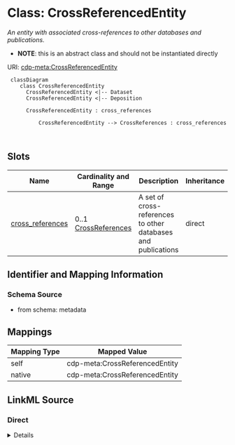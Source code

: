 # Class: CrossReferencedEntity


_An entity with associated cross-references to other databases and publications._




* __NOTE__: this is an abstract class and should not be instantiated directly


URI: [cdp-meta:CrossReferencedEntity](metadataCrossReferencedEntity)




```mermaid
 classDiagram
    class CrossReferencedEntity
      CrossReferencedEntity <|-- Dataset
      CrossReferencedEntity <|-- Deposition
      
      CrossReferencedEntity : cross_references
        
          CrossReferencedEntity --> CrossReferences : cross_references
        
      
```




<!-- no inheritance hierarchy -->


## Slots

| Name | Cardinality and Range | Description | Inheritance |
| ---  | --- | --- | --- |
| [cross_references](cross_references.md) | 0..1 <br/> [CrossReferences](CrossReferences.md) | A set of cross-references to other databases and publications | direct |









## Identifier and Mapping Information







### Schema Source


* from schema: metadata





## Mappings

| Mapping Type | Mapped Value |
| ---  | ---  |
| self | cdp-meta:CrossReferencedEntity |
| native | cdp-meta:CrossReferencedEntity |





## LinkML Source

<!-- TODO: investigate https://stackoverflow.com/questions/37606292/how-to-create-tabbed-code-blocks-in-mkdocs-or-sphinx -->

### Direct

<details>
```yaml
name: CrossReferencedEntity
description: An entity with associated cross-references to other databases and publications.
from_schema: metadata
abstract: true
attributes:
  cross_references:
    name: cross_references
    description: A set of cross-references to other databases and publications.
    from_schema: metadata
    rank: 1000
    alias: cross_references
    owner: CrossReferencedEntity
    domain_of:
    - CrossReferencedEntity
    - Dataset
    - Deposition
    range: CrossReferences
    inlined: true
    inlined_as_list: true

```
</details>

### Induced

<details>
```yaml
name: CrossReferencedEntity
description: An entity with associated cross-references to other databases and publications.
from_schema: metadata
abstract: true
attributes:
  cross_references:
    name: cross_references
    description: A set of cross-references to other databases and publications.
    from_schema: metadata
    rank: 1000
    alias: cross_references
    owner: CrossReferencedEntity
    domain_of:
    - CrossReferencedEntity
    - Dataset
    - Deposition
    range: CrossReferences
    inlined: true
    inlined_as_list: true

```
</details>